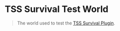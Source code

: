 # TSS Survival Test World

> The world used to test the [TSS Survival Plugin](https://github.com/TheSlimySwamp/survival-plugin).
